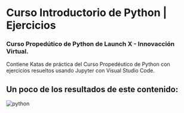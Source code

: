 # Curso Introductorio de Python | Ejercicios
### Curso Propedútico de Python de Launch X - Innovacción Virtual.
Contiene Katas de práctica del Curso Propedéutico de Python con ejercicios resueltos usando Jupyter con Visual Studio Code.

## Un poco de los resultados de este contenido: 
![python](https://user-images.githubusercontent.com/49338963/170546109-36927f47-a3ae-4b55-b386-6c016ce226aa.png)
